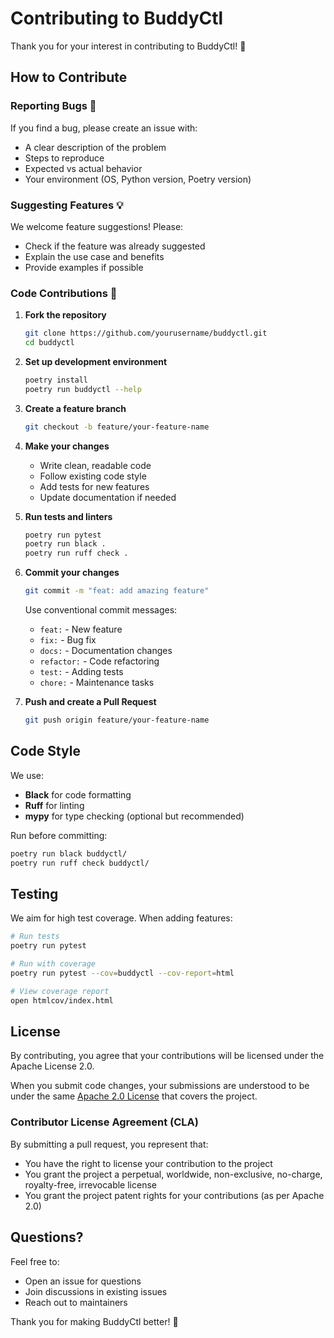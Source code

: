 # Contributing to BuddyCtl

Thank you for your interest in contributing to BuddyCtl! 🎉

## How to Contribute

### Reporting Bugs 🐛

If you find a bug, please create an issue with:
- A clear description of the problem
- Steps to reproduce
- Expected vs actual behavior
- Your environment (OS, Python version, Poetry version)

### Suggesting Features 💡

We welcome feature suggestions! Please:
- Check if the feature was already suggested
- Explain the use case and benefits
- Provide examples if possible

### Code Contributions 🔧

1. **Fork the repository**
   ```bash
   git clone https://github.com/yourusername/buddyctl.git
   cd buddyctl
   ```

2. **Set up development environment**
   ```bash
   poetry install
   poetry run buddyctl --help
   ```

3. **Create a feature branch**
   ```bash
   git checkout -b feature/your-feature-name
   ```

4. **Make your changes**
   - Write clean, readable code
   - Follow existing code style
   - Add tests for new features
   - Update documentation if needed

5. **Run tests and linters**
   ```bash
   poetry run pytest
   poetry run black .
   poetry run ruff check .
   ```

6. **Commit your changes**
   ```bash
   git commit -m "feat: add amazing feature"
   ```

   Use conventional commit messages:
   - `feat:` - New feature
   - `fix:` - Bug fix
   - `docs:` - Documentation changes
   - `refactor:` - Code refactoring
   - `test:` - Adding tests
   - `chore:` - Maintenance tasks

7. **Push and create a Pull Request**
   ```bash
   git push origin feature/your-feature-name
   ```

## Code Style

We use:
- **Black** for code formatting
- **Ruff** for linting
- **mypy** for type checking (optional but recommended)

Run before committing:
```bash
poetry run black buddyctl/
poetry run ruff check buddyctl/
```

## Testing

We aim for high test coverage. When adding features:

```bash
# Run tests
poetry run pytest

# Run with coverage
poetry run pytest --cov=buddyctl --cov-report=html

# View coverage report
open htmlcov/index.html
```

## License

By contributing, you agree that your contributions will be licensed under the Apache License 2.0.

When you submit code changes, your submissions are understood to be under the same [Apache 2.0 License](LICENSE) that covers the project.

### Contributor License Agreement (CLA)

By submitting a pull request, you represent that:
- You have the right to license your contribution to the project
- You grant the project a perpetual, worldwide, non-exclusive, no-charge, royalty-free, irrevocable license
- You grant the project patent rights for your contributions (as per Apache 2.0)

## Questions?

Feel free to:
- Open an issue for questions
- Join discussions in existing issues
- Reach out to maintainers

Thank you for making BuddyCtl better! 🚀
